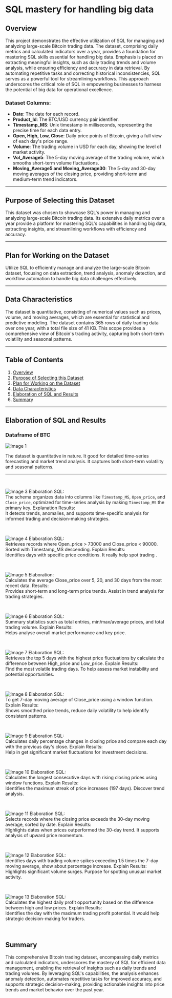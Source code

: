 # SQL mastery for handling big data

## Overview

This project demonstrates the effective utilization of SQL for managing and analyzing large-scale Bitcoin trading data. The dataset, comprising daily metrics and calculated indicators over a year, provides a foundation for mastering SQL skills essential for handling big data. Emphasis is placed on extracting meaningful insights, such as daily trading trends and volume analysis, while ensuring efficiency and accuracy in data retrieval. By automating repetitive tasks and correcting historical inconsistencies, SQL serves as a powerful tool for streamlining workflows. This approach underscores the critical role of SQL in empowering businesses to harness the potential of big data for operational excellence.

### **Dataset Columns:**

- **Date**: The date for each record.  
- **Product_Id**: The BTC/USD currency pair identifier.  
- **Timestamp_MS**: Unix timestamp in milliseconds, representing the precise time for each data entry.  
- **Open, High, Low, Close**: Daily price points of Bitcoin, giving a full view of each day's price range.  
- **Volume**: The trading volume in USD for each day, showing the level of market activity.  
- **Vol_Average5**: The 5-day moving average of the trading volume, which smooths short-term volume fluctuations.  
- **Moving_Average5 and Moving_Average30**: The 5-day and 30-day moving averages of the closing price, providing short-term and medium-term trend indicators.  

---

## Purpose of Selecting this Dataset

This dataset was chosen to showcase SQL's power in managing and analyzing large-scale Bitcoin trading data. Its extensive daily metrics over a year provide a platform for mastering SQL's capabilities in handling big data, extracting insights, and streamlining workflows with efficiency and accuracy.

---

## Plan for Working on the Dataset

Utilize SQL to efficiently manage and analyze the large-scale Bitcoin dataset, focusing on data extraction, trend analysis, anomaly detection, and workflow automation to handle big data challenges effectively.

---

## Data Characteristics

The dataset is quantitative, consisting of numerical values such as prices, volume, and moving averages, which are essential for statistical and predictive modeling. The dataset contains 365 rows of daily trading data over one year, with a total file size of 41 KB. This scope provides a comprehensive view of Bitcoin's trading activity, capturing both short-term volatility and seasonal patterns.

---

## Table of Contents

1. [Overview](#overview)  
2. [Purpose of Selecting this Dataset](#purpose-of-selecting-this-dataset)  
3. [Plan for Working on the Dataset](#plan-for-working-on-the-dataset)  
4. [Data Characteristics](#data-characteristics)  
5. [Elaboration of SQL and Results](#elaboration-of-sql-and-results)  
6. [Summary](#summary)  

---

## Elaboration of SQL and Results

### Dataframe of BTC

![Image 1](images/001.jpg)

The dataset is quantitative in nature. It good for detailed time-series forecasting and market trend analysis. It captures both short-term volatility and seasonal patterns.

---

&nbsp;
&nbsp;

![Image 3](images/003.png)
Elaboration SQL:  
The schema organizes data into columns like `Timestamp_MS`, `Open_price`, and `Close_price`, optimized for time-series analysis by making `Timestamp_MS` the primary key.
Explanation Results:  
It detects trends, anomalies, and supports time-specific analysis for informed trading and decision-making strategies.

&nbsp;
&nbsp;

![Image 4](images/004.png)
Elaboration SQL:  
Retrieves records where Open_price > 73000 and Close_price < 90000.  Sorted with Timestamp_MS descending.
Explain Results:  
Identifies days with specific price conditions. It really help spot trading .

&nbsp;
&nbsp;

![Image 5](images/005.png)
Elaboration:  
Calculates the average Close_price over 5, 20, and 30 days from the most recent data.
Results:  
Provides short-term and long-term price trends. Assist in trend analysis for trading strategies.

&nbsp;
&nbsp;

![Image 6](images/006.png)
Elaboration SQL:  
Summary statistics such as total entries, min/max/average prices, and total trading volume.
Explain Results:  
Helps analyse overall market performance and key price.

&nbsp;
&nbsp;

![Image 7](images/007.png)
Elaboration SQL:  
Retrieves the top 5 days with the highest price fluctuations by calculate the difference between High_price and Low_price.
Explain Results:  
Find the most volatile trading days. To help assess market instability and potential opportunities.

&nbsp;
&nbsp;

![Image 8](images/008.png)
Elaboration SQL:  
To get 7-day moving average of Close_price using a window function.
Explain Results:  
Shows smoothed price trends, reduce daily volatility to help identify consistent patterns.

&nbsp;
&nbsp;

![Image 9](images/009.png)
Elaboration SQL:  
Calculates daily percentage changes in closing price and compare each day with the previous day's close.
Explain Results:  
Help in get significant market fluctuations for investment decisions.

&nbsp;
&nbsp;

![Image 10](images/010.png)
Elaboration SQL:  
Calculates the longest consecutive days with rising closing prices using window functions.
Explain Results:  
Identifies the maximum streak of price increases (197 days). Discover trend analysis.

&nbsp;
&nbsp;

![Image 11](images/011.png)
Elaboration SQL:  
Selects records where the closing price exceeds the 30-day moving average, sorted by date.
Explain Results:  
Highlights dates when prices outperformed the 30-day trend. It supports analysis of upward price momentum.

&nbsp;
&nbsp;

![Image 12](images/012.png)
Elaboration SQL:  
Identifies days with trading volume spikes exceeding 1.5 times the 7-day moving average, show about percentage increase.
Explain Results:  
Highlights significant volume surges. Purpose for spotting unusual market activity.

&nbsp;
&nbsp;

![Image 13](images/013.png)
Elaboration SQL:  
Calculates the highest daily profit opportunity based on the difference between high and low prices.
Explain Results:  
Identifies the day with the maximum trading profit potential. It would help strategic decision-making for traders.

&nbsp;
&nbsp;

## Summary

This comprehensive Bitcoin trading dataset, encompassing daily metrics and calculated indicators, underscores the mastery of SQL for efficient data management, enabling the retrieval of insights such as daily trends and trading volumes. By leveraging SQL's capabilities, the analysis enhances anomaly detection, automates repetitive tasks for improved accuracy, and supports strategic decision-making, providing actionable insights into price trends and market behavior over the past year.

&nbsp;
&nbsp;
